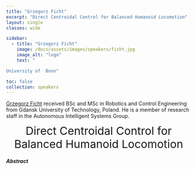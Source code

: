 ```yaml
---
title: "Grzegorz Ficht"
excerpt: "Direct Centroidal Control for Balanced Humanoid Locomotion"
layout: single 
classes: wide

sidebar:
  - title: "Grzegorz Ficht"
    image: /docs/assets/images/speakers/ficht.jpg
    image_alt: "logo"
    text: "

University of  Bonn"

toc: false 
collection: speakers
---
```

[Grzegorz Ficht](https://www.ais.uni-bonn.de/~ficht/) received BSc and MSc in Robotics and Control Engineering from Gdansk University of Technology, Poland. He is a member of research staff in the Autonomous Intelligent Systems Group.

 
<center style="font-size:30px">
Direct Centroidal Control for Balanced Humanoid Locomotion
</center>



##### Abstract




 

